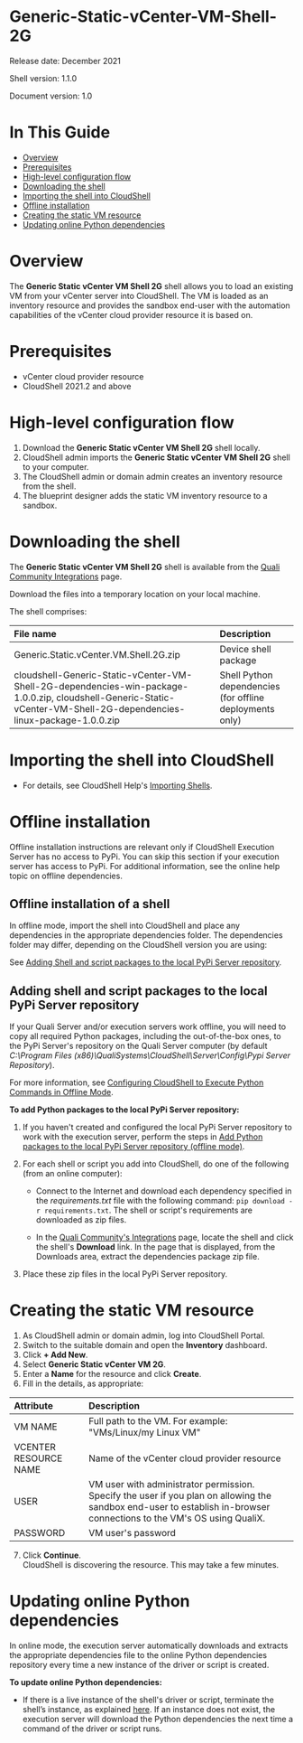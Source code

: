 # Generic-Static-vCenter-VM-Shell-2G

Release date: December 2021

Shell version: 1.1.0

Document version: 1.0

# In This Guide

* [Overview](#overview)
* [Prerequisites](#prerequisites)
* [High-level configuration flow](#high-level-configuration-flow)
* [Downloading the shell](#downloading-the-shell)
* [Importing the shell into CloudShell](#importing-the-shell-into-cloudshell)
* [Offline installation](#offline-installation)
* [Creating the static VM resource](#creating-the-static-vm-resource)
* [Updating online Python dependencies](#updating-online-python-dependencies)

# Overview

The __Generic Static vCenter VM Shell 2G__ shell allows you to load an existing VM from your vCenter server into CloudShell. The VM is loaded as an inventory resource and provides the sandbox end-user with the automation capabilities of the vCenter cloud provider resource it is based on.

# Prerequisites

* vCenter cloud provider resource
* CloudShell 2021.2 and above

# High-level configuration flow

1. Download the __Generic Static vCenter VM Shell 2G__ shell locally.
2. CloudShell admin imports the __Generic Static vCenter VM Shell 2G__ shell to your computer.
3. The CloudShell admin or domain admin creates an inventory resource from the shell.
4. The blueprint designer adds the static VM inventory resource to a sandbox.

# Downloading the shell

The __Generic Static vCenter VM Shell 2G__ shell is available from the [Quali Community Integrations](https://community.quali.com/integrations) page. 

Download the files into a temporary location on your local machine. 

The shell comprises:

|File name|Description|
|:---|:---|
|Generic.Static.vCenter.VM.Shell.2G.zip|Device shell package|
|cloudshell-Generic-Static-vCenter-VM-Shell-2G-dependencies-win-package-1.0.0.zip, cloudshell-Generic-Static-vCenter-VM-Shell-2G-dependencies-linux-package-1.0.0.zip|Shell Python dependencies (for offline deployments only)|

# Importing the shell into CloudShell

* For details, see CloudShell Help's [Importing Shells](https://help.quali.com/Online%20Help/0.0/Portal/Content/CSP/MNG/Mng-Shells.htm?Highlight=managing%20shells#Adding).

# Offline installation

Offline installation instructions are relevant only if CloudShell Execution Server has no access to PyPi. You can skip this section if your execution server has access to PyPi. For additional information, see the online help topic on offline dependencies.

## Offline installation of a shell

In offline mode, import the shell into CloudShell and place any dependencies in the appropriate dependencies folder. The dependencies folder may differ, depending on the CloudShell version you are using:

See [Adding Shell and script packages to the local PyPi Server repository](#adding-shell-and-script-packages-to-the-local-pypi-server-repository).

## Adding shell and script packages to the local PyPi Server repository
If your Quali Server and/or execution servers work offline, you will need to copy all required Python packages, including the out-of-the-box ones, to the PyPi Server's repository on the Quali Server computer (by default *C:\Program Files (x86)\QualiSystems\CloudShell\Server\Config\Pypi Server Repository*).

For more information, see [Configuring CloudShell to Execute Python Commands in Offline Mode](http://help.quali.com/Online%20Help/9.0/Portal/Content/Admn/Cnfgr-Pyth-Env-Wrk-Offln.htm?Highlight=Configuring%20CloudShell%20to%20Execute%20Python%20Commands%20in%20Offline%20Mode).

**To add Python packages to the local PyPi Server repository:**
  1. If you haven't created and configured the local PyPi Server repository to work with the execution server, perform the steps in [Add Python packages to the local PyPi Server repository (offline mode)](http://help.quali.com/Online%20Help/9.0/Portal/Content/Admn/Cnfgr-Pyth-Env-Wrk-Offln.htm?Highlight=offline%20dependencies#Add). 
  
  2. For each shell or script you add into CloudShell, do one of the following (from an online computer):
      * Connect to the Internet and download each dependency specified in the *requirements.txt* file with the following command: 
`pip download -r requirements.txt`. 
     The shell or script's requirements are downloaded as zip files.

      * In the [Quali Community's Integrations](https://community.quali.com/integrations) page, locate the shell and click the shell's **Download** link. In the page that is displayed, from the Downloads area, extract the dependencies package zip file.

3. Place these zip files in the local PyPi Server repository.

# Creating the static VM resource
1. As CloudShell admin or domain admin, log into CloudShell Portal.
2. Switch to the suitable domain and open the __Inventory__ dashboard.
3. Click __+ Add New__.
4. Select __Generic Static vCenter VM 2G__.
5. Enter a __Name__ for the resource and click __Create__.
6. Fill in the details, as appropriate:

|Attribute|Description|
|:---|:---|
|VM NAME|Full path to the VM. For example: "VMs/Linux/my Linux VM"|
|VCENTER RESOURCE NAME|Name of the vCenter cloud provider resource|
|USER|VM user with administrator permission. Specify the user if you plan on allowing the sandbox end-user to establish in-browser connections to the VM's OS using QualiX.|
|PASSWORD|VM user's password|
7. Click __Continue__.
<br>CloudShell is discovering the resource. This may take a few minutes.

# Updating online Python dependencies
In online mode, the execution server automatically downloads and extracts the appropriate dependencies file to the online Python dependencies repository every time a new instance of the driver or script is created.

**To update online Python dependencies:**
* If there is a live instance of the shell's driver or script, terminate the shell’s instance, as explained [here](http://help.quali.com/Online%20Help/9.0/Portal/Content/CSP/MNG/Mng-Exctn-Srv-Exct.htm#Terminat). If an instance does not exist, the execution server will download the Python dependencies the next time a command of the driver or script runs.
